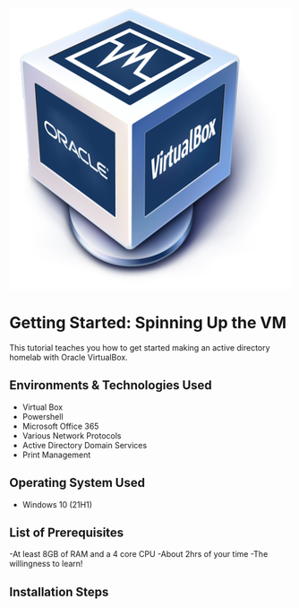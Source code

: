 <p align="center">
  <img src="https://raw.githubusercontent.com/Oatmello/Markdowns/main/ADimages/Virtualbox_logo.png" />
</p>

# Getting Started: Spinning Up the VM
This tutorial teaches you how to get started making an active directory homelab with Oracle VirtualBox.
## Environments & Technologies Used
- Virtual Box
- Powershell
- Microsoft Office 365
- Various Network Protocols
- Active Directory Domain Services
- Print Management
## Operating System Used
- Windows 10 (21H1)
## List of Prerequisites
-At least 8GB of RAM and a 4 core CPU
-About 2hrs of your time
-The willingness to learn!
## Installation Steps
